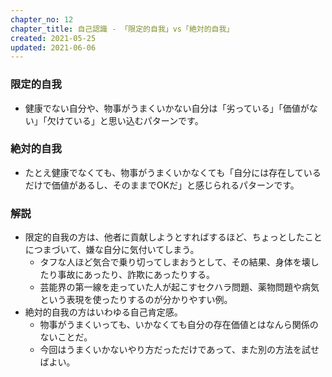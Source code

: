 ```yaml
---
chapter_no: 12
chapter_title: 自己認識 - 「限定的自我」vs「絶対的自我」
created: 2021-05-25
updated: 2021-06-06
---
```

### 限定的自我
- 健康でない自分や、物事がうまくいかない自分は「劣っている」「価値がない」「欠けている」と思い込むパターンです。

### 絶対的自我
- たとえ健康でなくても、物事がうまくいかなくても「自分には存在しているだけで価値があるし、そのままでOKだ」と感じられるパターンです。

### 解説
- 限定的自我の方は、他者に貢献しようとすればするほど、ちょっとしたことにつまづいて、嫌な自分に気付いてしまう。
  - タフな人ほど気合で乗り切ってしまおうとして、その結果、身体を壊したり事故にあったり、詐欺にあったりする。
  - 芸能界の第一線を走っていた人が起こすセクハラ問題、薬物問題や病気という表現を使ったりするのが分かりやすい例。
- 絶対的自我の方はいわゆる自己肯定感。
  - 物事がうまくいっても、いかなくても自分の存在価値とはなんら関係のないことだ。
  - 今回はうまくいかないやり方だっただけであって、また別の方法を試せばよい。
  